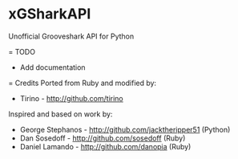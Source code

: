 xGSharkAPI
==========

Unofficial Grooveshark API for Python

= TODO
* Add documentation

= Credits
Ported from Ruby and modified by:
* Tirino - http://github.com/tirino

Inspired and based on work by:
* George Stephanos - http://github.com/jacktheripper51 (Python)
* Dan Sosedoff - http://github.com/sosedoff (Ruby)
* Daniel Lamando - http://github.com/danopia (Ruby)

